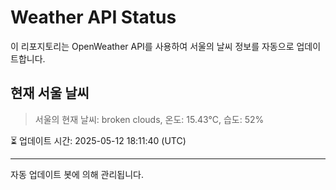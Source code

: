
# Weather API Status

이 리포지토리는 OpenWeather API를 사용하여 서울의 날씨 정보를 자동으로 업데이트합니다.

## 현재 서울 날씨
> 서울의 현재 날씨: broken clouds, 온도: 15.43°C, 습도: 52%

⏳ 업데이트 시간: 2025-05-12 18:11:40 (UTC)

---
자동 업데이트 봇에 의해 관리됩니다.
